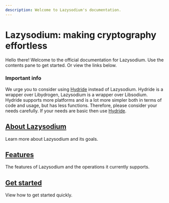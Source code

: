 ```yaml
---
description: Welcome to Lazysodium's documentation.
---
```


# Lazysodium: making cryptography effortless

Hello there! Welcome to the official documentation for Lazysodium. Use the contents pane to get started. Or view the links below.

### Important info

We urge you to consider using [Hydride](https://github.com/libly/hydride-java) instead of Lazysodium. Hydride is a wrapper over Libydrogen, Lazysodium is a wrapper over Libsodium. Hydride supports more platforms and is a lot more simpler both in terms of code and usage, but has less functions. Therefore, please consider your needs carefully. If your needs are basic then use [Hydride](https://github.com/libly/hydride-java).

## [About Lazysodium](about-1/about.md)

Learn more about Lazysodium and its goals.

## [Features](about-1/features.md)

The features of Lazysodium and the operations it currently supports.

## [Get started](usage/getting-started.md)

View how to get started quickly.

